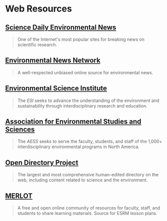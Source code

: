 # Web Resources

## [Science Daily Environmental News](http://www.sciencedaily.com/news/earth_climate/environmental_science/)

> One of the Internet's most popular sites for breaking news on scientific research.

## [Environmental News Network](http://www.enn.com/)

> A well-respected unbiased online source for environmental news.

## [Environmental Science Institute](http://www.esi.utexas.edu/index.php)

> The _ESI_ seeks to advance the understanding of the environment and sustainability through interdisciplinary research and education.

## [Association for Environmental Studies and Sciences](http://aess.info/)

> The _AESS_ seeks to serve the faculty, students, and staff of the 1,000+ interdisciplinary environmental programs in North America.

## [Open Directory Project](http://www.dmoz.org/Science/Environment/Organizations/)

> The largest and most comprehensive human-edited directory on the web, including content related to science and the environment.

## [MERLOT](http://www.merlot.org/merlot/materials.htm?category=2825&&sort.property=overallRating)

> A free and open online community of resources for faculty, staff, and students to share learning materials. Source for ESRM lesson plans.



